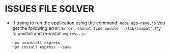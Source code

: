 # ISSUES FILE SOLVER

* If trying to run the application using the command: `node app-name.js` you get the following error: `Error: Cannot find module './lib/compat'`: 
  try to unistall and re-install `express.js`. 
  ```shell session
  npm uninstall express
  npm install express --save
  ```
